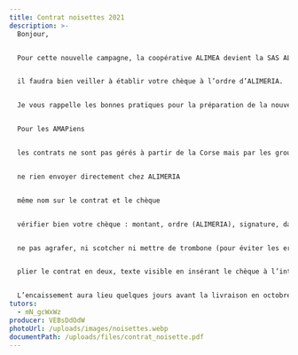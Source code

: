 ```yaml
---
title: Contrat noisettes 2021
description: >-
  Bonjour,


  Pour cette nouvelle campagne, la coopérative ALIMEA devient la SAS ALIMERIA.


  il faudra bien veiller à établir votre chèque à l’ordre d’ALIMERIA.


  Je vous rappelle les bonnes pratiques pour la préparation de la nouvelle saison :


  Pour les AMAPiens


  les contrats ne sont pas gérés à partir de la Corse mais par les groupes locaux, remettre le contrat et le chèque correspondant à Jean-Louis Poirier


  ne rien envoyer directement chez ALIMERIA


  même nom sur le contrat et le chèque


  vérifier bien votre chèque : montant, ordre (ALIMERIA), signature, date et lieu obligatoires également


  ne pas agrafer, ni scotcher ni mettre de trombone (pour éviter les erreurs de la banque, les chèques étant lus en machine) ni pochette plastique


  plier le contrat en deux, texte visible en insérant le chèque à l’intérieur.


  L’encaissement aura lieu quelques jours avant la livraison en octobre.
tutors:
  - mN_gcWxWz
producer: VEBsDdOdW
photoUrl: /uploads/images/noisettes.webp
documentPath: /uploads/files/contrat_noisette.pdf
---
```

